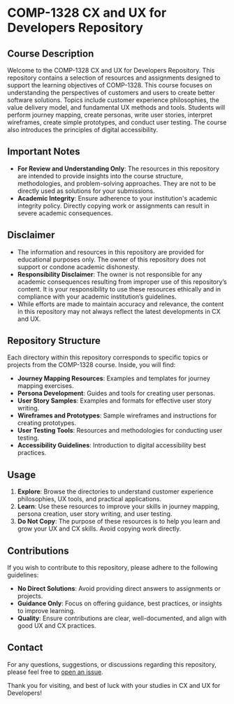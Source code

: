 # COMP-1328 CX and UX for Developers Repository

## Course Description
Welcome to the COMP-1328 CX and UX for Developers Repository. This repository contains a selection of resources and assignments designed to support the learning objectives of COMP-1328. This course focuses on understanding the perspectives of customers and users to create better software solutions. Topics include customer experience philosophies, the value delivery model, and fundamental UX methods and tools. Students will perform journey mapping, create personas, write user stories, interpret wireframes, create simple prototypes, and conduct user testing. The course also introduces the principles of digital accessibility.

## Important Notes
- **For Review and Understanding Only**: The resources in this repository are intended to provide insights into the course structure, methodologies, and problem-solving approaches. They are not to be directly used as solutions for your submissions.
- **Academic Integrity**: Ensure adherence to your institution's academic integrity policy. Directly copying work or assignments can result in severe academic consequences.

## Disclaimer
- The information and resources in this repository are provided for educational purposes only. The owner of this repository does not support or condone academic dishonesty.
- **Responsibility Disclaimer**: The owner is not responsible for any academic consequences resulting from improper use of this repository’s content. It is your responsibility to use these resources ethically and in compliance with your academic institution’s guidelines.
- While efforts are made to maintain accuracy and relevance, the content in this repository may not always reflect the latest developments in CX and UX.

## Repository Structure
Each directory within this repository corresponds to specific topics or projects from the COMP-1328 course. Inside, you will find:
- **Journey Mapping Resources**: Examples and templates for journey mapping exercises.
- **Persona Development**: Guides and tools for creating user personas.
- **User Story Samples**: Examples and formats for effective user story writing.
- **Wireframes and Prototypes**: Sample wireframes and instructions for creating prototypes.
- **User Testing Tools**: Resources and methodologies for conducting user testing.
- **Accessibility Guidelines**: Introduction to digital accessibility best practices.

## Usage
1. **Explore**: Browse the directories to understand customer experience philosophies, UX tools, and practical applications.
2. **Learn**: Use these resources to improve your skills in journey mapping, persona creation, user story writing, and user testing.
3. **Do Not Copy**: The purpose of these resources is to help you learn and grow your UX and CX skills. Avoid copying work directly.

## Contributions
If you wish to contribute to this repository, please adhere to the following guidelines:
- **No Direct Solutions**: Avoid providing direct answers to assignments or projects.
- **Guidance Only**: Focus on offering guidance, best practices, or insights to improve learning.
- **Quality**: Ensure contributions are clear, well-documented, and align with good UX and CX practices.

## Contact
For any questions, suggestions, or discussions regarding this repository, please feel free to [open an issue](link-to-your-repository-issues-section).

Thank you for visiting, and best of luck with your studies in CX and UX for Developers!

